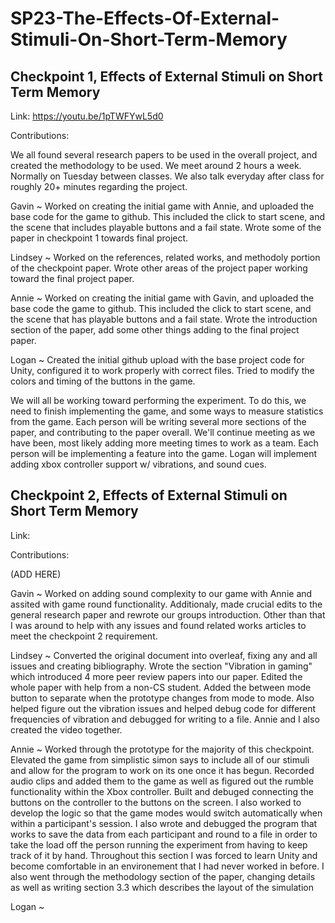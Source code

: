 # SP23-The-Effects-Of-External-Stimuli-On-Short-Term-Memory

## Checkpoint 1, Effects of External Stimuli on Short Term Memory

Link: https://youtu.be/1pTWFYwL5d0

Contributions:

We all found several research papers to be used in the overall project, and created the methodology to be used. 
We meet around 2 hours a week. Normally on Tuesday between classes. We also talk everyday after class for roughly 20+ minutes regarding the project.

Gavin ~ Worked on creating the initial game with Annie, and uploaded the base code for the game to github. This included the click to start scene, and the scene that includes playable buttons and a fail state. Wrote some of the paper in checkpoint 1 towards final project.

Lindsey ~ Worked on the references, related works, and methodoly portion of the checkpoint paper. Wrote other areas of the project paper working toward the final project paper.

Annie  ~ Worked on creating the initial game with Gavin, and uploaded the base code the game to github. This included the click to start scene, and the scene that has playable buttons and a fail state. Wrote the introduction section of the paper, add some other things adding to the final project paper.

Logan ~ Created the initial github upload with the base project code for Unity, configured it to work properly with correct files. Tried to modify the colors and timing of the buttons in the game.

We will all be working toward performing the experiment. To do this, we need to finish implementing the game, and some ways to measure statistics from the game. Each person will be writing several more sections of the paper, and contributing to the paper overall. We'll continue meeting as we have been, most likely adding more meeting times to work as a team. Each person will be implementing a feature into the game. Logan will implement adding xbox controller support w/ vibrations, and sound cues.

## Checkpoint 2, Effects of External Stimuli on Short Term Memory
Link: 

Contributions:

(ADD HERE)

Gavin ~ Worked on adding sound complexity to our game with Annie and assited with game round functionality. Additionaly, made crucial edits to the general research paper and rewrote our groups introduction. Other than that I was around to help with any issues and found related works articles to meet the checkpoint 2 requirement.

Lindsey ~ Converted the original document into overleaf, fixing any and all issues and creating bibliography. Wrote the section "Vibration in gaming" which introduced 4 more peer review papers into our paper. Edited the whole paper with help from a non-CS student. Added the between mode button to separate when the prototype changes from mode to mode. Also helped figure out the vibration issues and helped debug code for different frequencies of vibration and debugged for writing to a file. Annie and I also created the video together. 

Annie  ~ Worked through the prototype for the majority of this checkpoint. Elevated the game from simplistic simon says to include all of our stimuli and allow for the program to work on its one once it has begun. Recorded audio clips and added them to the game as well as figured out the rumble functionality within the Xbox controller. Built and debuged connecting the buttons on the controller to the buttons on the screen. I also worked to develop the logic so that the game modes would switch automatically when within a participant's session. I also wrote and debugged the program that works to save the data from each participant and round to a file in order to take the load off the person running the experiment from having to keep track of it by hand. Throughout this section I was forced to learn Unity and become comfortable in an environement that I had never worked in before. I also went through the methodology section of the paper, changing details as well as writing section 3.3 which describes the layout of the simulation

Logan ~ 
